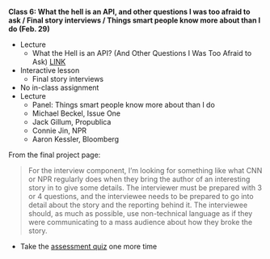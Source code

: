 **Class 6: What the hell is an API, and other questions I was too afraid to ask / Final story interviews / Things smart people know more about than I do (Feb. 29)** 

* Lecture
	* What the Hell is an API? (And Other Questions I Was Too Afraid to Ask) [LINK](https://prezi.com/hsbuuq7r3z1n/what-the-hell-is-r/)
* Interactive lesson
	* Final story interviews
* No in-class assignment
* Lecture
	* Panel: Things smart people know more about than I do
	* Michael Beckel, Issue One
	* Jack Gillum, Propublica
	* Connie Jin, NPR
	* Aaron Kessler, Bloomberg


From the final project page:

> For the interview component, I’m looking for something like what CNN or NPR regularly does when they bring the author of an interesting story in to give some details. The interviewer must be prepared with 3 or 4 questions, and the interviewee needs to be prepared to go into detail about the story and the reporting behind it. The interviewee should, as much as possible, use non-technical language as if they were communicating to a mass audience about how they broke the story.


* Take the [assessment quiz](https://docs.google.com/forms/d/e/1FAIpQLSfRJ8BI0Zvxv2Nf40gQb1mm9vWssaoq-eWERm3IHHEdDBAphA/viewform?usp=sf_link) one more time 
